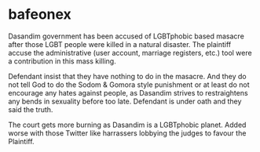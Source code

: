 # bafeonex

Dasandim government has been accused of LGBTphobic based masacre after those LGBT people were killed in a natural disaster. The plaintiff accuse the administrative (user account, marriage registers, etc.) tool were a contribution in this mass killing.

Defendant insist that they have nothing to do in the masacre. And they do not tell God to do the Sodom & Gomora style punishment or at least do not encourage any hates against people, as Dasandim strives to restraightens any bends in sexuality before too late. Defendant is under oath and they said the truth.

The court gets more burning as Dasandim is a LGBTphobic planet. Added worse with those Twitter like harrassers lobbying the judges to favour the Plaintiff.